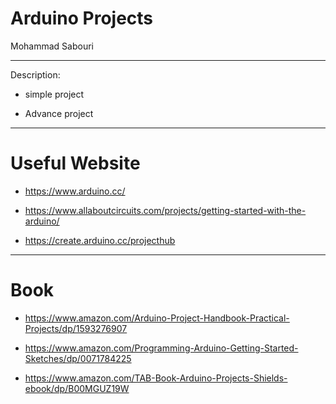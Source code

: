 # Arduino Projects

Mohammad Sabouri

--------------------------------
Description:

* simple project

* Advance project 

----------------------------------
# Useful Website

* https://www.arduino.cc/

* https://www.allaboutcircuits.com/projects/getting-started-with-the-arduino/

* https://create.arduino.cc/projecthub

----------------------------------------------
# Book

* https://www.amazon.com/Arduino-Project-Handbook-Practical-Projects/dp/1593276907

* https://www.amazon.com/Programming-Arduino-Getting-Started-Sketches/dp/0071784225

* https://www.amazon.com/TAB-Book-Arduino-Projects-Shields-ebook/dp/B00MGUZ19W
